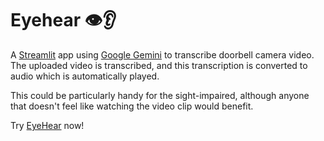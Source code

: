 # Eyehear 👁️👂

A [Streamlit](https://streamlit.io) app using [Google Gemini](https://gemini.google.com) to transcribe doorbell camera video.  The uploaded video is transcribed, and this transcription is converted to audio which is automatically played.

This could be particularly handy for the sight-impaired, although anyone that doesn't feel like watching the video clip would benefit.

Try [EyeHear](https://eyehear.streamlit.app/) now!